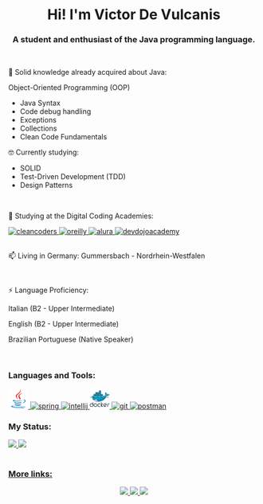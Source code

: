 <h1 align="center">Hi! I'm Victor De Vulcanis</h1>
<h3 align="center">A student and enthusiast of the Java programming language.</h3>

<br>

🧠 Solid knowledge already acquired about Java:

Object-Oriented Programming (OOP)
- Java Syntax
- Code debug handling
- Exceptions
- Collections
- Clean Code Fundamentals

🤓 Currently studying:
- SOLID
- Test-Driven Development (TDD)
- Design Patterns

<br>

🏫 Studying at the Digital Coding Academies:

<p align="left"> 
<a href="https://cleancoders.com" target="blank" rel="noreferrer"> <img src="https://avatars.githubusercontent.com/u/6729000?s=200&v=4" alt="cleancoders" width="40" height="40"/> </a>
<a href="http://www.oreilly.com/" target="blank" rel="noreferrer"> <img src="https://avatars.githubusercontent.com/u/382513?s=200&v=4" alt="oreilly" width="40" height="40"/> </a>
<a href="https://www.alura.com.br" target="blank" rel="noreferrer"> <img src="https://avatars.githubusercontent.com/u/4975968?s=200&v=4" alt="alura" width="40" height="40"/> </a>
<a href="http://devdojo.academy" target="blank" rel="noreferrer"> <img src="https://avatars.githubusercontent.com/u/32967317?s=200&v=4" alt="devdojoacademy" width="40" height="40"/> </a>

<br>


<br> 

📫 Living in Germany: Gummersbach - Nordrhein-Westfalen

<br>

⚡ Language Proficiency:

<p>Italian (B2 - Upper Intermediate)</p>
<p>English (B2 - Upper Intermediate)</p>
<p>Brazilian Portuguese (Native Speaker)</p>
<br/>

<h3 align="left">Languages and Tools:</h3>
<a href="https://www.java.com" target="_blank" rel="noreferrer"> <img src="https://raw.githubusercontent.com/devicons/devicon/master/icons/java/java-original.svg" alt="java" width="40" height="40"/> </a>
<a href="https://spring.io/" target="_blank" rel="noreferrer"> <img src="https://www.vectorlogo.zone/logos/springio/springio-icon.svg" alt="spring" width="40" height="40"/> </a>
<a href="https://www.jetbrains.com/idea/" target="_blank" rel="noreferrer"> <img src="https://upload.wikimedia.org/wikipedia/commons/thumb/9/9c/IntelliJ_IDEA_Icon.svg/2048px-IntelliJ_IDEA_Icon.svg.png" alt="intellij" width="40" height="40"/> </a>
<a href="https://www.docker.com/" target="_blank" rel="noreferrer"> <img src="https://raw.githubusercontent.com/devicons/devicon/master/icons/docker/docker-original-wordmark.svg" alt="docker" width="40" height="40"/> </a> 
<a href="https://git-scm.com/" target="_blank" rel="noreferrer"> <img src="https://www.vectorlogo.zone/logos/git-scm/git-scm-icon.svg" alt="git" width="40" height="40"/> </a>  
<a href="https://postman.com" target="_blank" rel="noreferrer"> <img src="https://www.vectorlogo.zone/logos/getpostman/getpostman-icon.svg" alt="postman" width="40" height="40"/> </a>
<br>

<h3 align="left">My Status:</h3>
<div>
<a href="https://github.com/victordevulcanis">
<img loading="lazy" height="180em" src="https://github-readme-stats.vercel.app/api/top-langs/?username=victordevulcanis&layout=compact&langs_count=7&theme=dracula"/>
<img loading="lazy" height="180em" src="https://github-readme-stats.vercel.app/api?username=victordevulcanis&show_icons=true&theme=dracula&include_all_commits=true&count_private=true"/>
</div>

<br>

<h3 align="left">More links:</h3>
<div align="center"> 
  <a href="mailto:victordevulcanis@gmail.com">
    <img src="https://img.shields.io/badge/Gmail-333333?style=for-the-badge&logo=gmail&logoColor=red" />
  </a>
  <a href="https://www.linkedin.com/in/victor-d-579671213/" target="_blank">
    <img src="https://img.shields.io/badge/LinkedIn-0077B5?style=for-the-badge&logo=linkedin&logoColor=white" target="_blank" />
  </a>
  <a href="https://github.com/victordevulcanis?tab=repositories" target="_blank">
     <img src="https://img.shields.io/badge/Portfolio-FF5722?style=for-the-badge&logo=todoist&logoColor=white" target="_blank" /> 
 </div>
